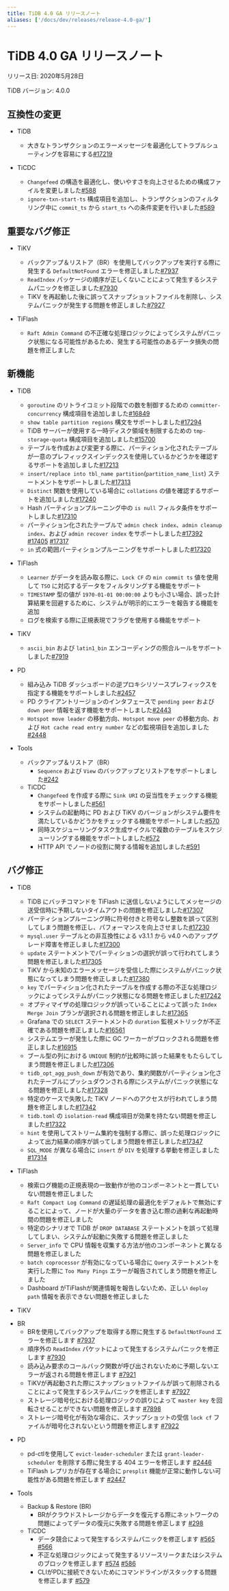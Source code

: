 ```yaml
---
title: TiDB 4.0 GA リリースノート
aliases: ['/docs/dev/releases/release-4.0-ga/']
---
```


# TiDB 4.0 GA リリースノート

リリース日: 2020年5月28日

TiDB バージョン: 4.0.0

## 互換性の変更

* TiDB
    - 大きなトランザクションのエラーメッセージを最適化してトラブルシューティングを容易にする[#17219](https://github.com/pingcap/tidb/pull/17219)

* TiCDC
    - `Changefeed` の構造を最適化し、使いやすさを向上させるための構成ファイルを変更しました[#588](https://github.com/pingcap/tiflow/pull/588)
    - `ignore-txn-start-ts` 構成項目を追加し、トランザクションのフィルタリング中に `commit_ts` から `start_ts` への条件変更を行いました[#589](https://github.com/pingcap/tiflow/pull/589)

## 重要なバグ修正

* TiKV
    - バックアップ＆リストア（BR）を使用してバックアップを実行する際に発生する `DefaultNotFound` エラーを修正しました[#7937](https://github.com/tikv/tikv/pull/7937)
    - `ReadIndex` パッケージの順序が正しくないことによって発生するシステムパニックを修正しました[#7930](https://github.com/tikv/tikv/pull/7930)
    - TiKV を再起動した後に誤ってスナップショットファイルを削除し、システムパニックが発生する問題を修正しました[#7927](https://github.com/tikv/tikv/pull/7927)

* TiFlash
    - `Raft Admin Command` の不正確な処理ロジックによってシステムがパニック状態になる可能性があるため、発生する可能性のあるデータ損失の問題を修正しました 

## 新機能

* TiDB
    - `goroutine` のリトライコミット段階での数を制御するための `committer-concurrency` 構成項目を追加しました[#16849](https://github.com/pingcap/tidb/pull/16849)
    - `show table partition regions` 構文をサポートしました[#17294](https://github.com/pingcap/tidb/pull/17294)
    - TiDB サーバーが使用する一時ディスク領域を制限するための `tmp-storage-quota` 構成項目を追加しました[#15700](https://github.com/pingcap/tidb/pull/15700)
    - テーブルを作成および変更する際に、パーティション化されたテーブルが一意のプレフィックスインデックスを使用しているかどうかを確認するサポートを追加しました[#17213](https://github.com/pingcap/tidb/pull/17213)
    - `insert/replace into tbl_name partition`(`partition_name_list`) ステートメントをサポートしました[#17313](https://github.com/pingcap/tidb/pull/17313)
    - `Distinct` 関数を使用している場合に `collations` の値を確認するサポートを追加しました[#17240](https://github.com/pingcap/tidb/pull/17240)
    - Hash パーティションプルーニング中の `is null` フィルタ条件をサポートしました[#17310](https://github.com/pingcap/tidb/pull/17310)
    - パーティション化されたテーブルで `admin check index`、`admin cleanup index`、および `admin recover index` をサポートしました[#17392](https://github.com/pingcap/tidb/pull/17392) [#17405](https://github.com/pingcap/tidb/pull/17405) [#17317](https://github.com/pingcap/tidb/pull/17317)
    - `in` 式の範囲パーティションプルーニングをサポートしました[#17320](https://github.com/pingcap/tidb/pull/17320)

* TiFlash
    - `Learner` がデータを読み取る際に、`Lock CF` の `min commit ts` 値を使用して `TSO` に対応するデータをフィルタリングする機能をサポート
    - `TIMESTAMP` 型の値が `1970-01-01 00:00:00` よりも小さい場合、誤った計算結果を回避するために、システムが明示的にエラーを報告する機能を追加
    - ログを検索する際に正規表現でフラグを使用する機能をサポート

* TiKV
    - `ascii_bin` および `latin1_bin` エンコーディングの照合ルールをサポートしました[#7919](https://github.com/tikv/tikv/pull/7919)

* PD
    - 組み込み TiDB ダッシュボードの逆プロキシリソースプレフィックスを指定する機能をサポートしました[#2457](https://github.com/pingcap/pd/pull/2457)
    - PD クライアントリージョンのインタフェースで `pending peer` および `down peer` 情報を返す機能をサポートしました[#2443](https://github.com/pingcap/pd/pull/2443)
    - `Hotspot move leader` の移動方向、`Hotspot move peer` の移動方向、および `Hot cache read entry number` などの監視項目を追加しました[#2448](https://github.com/pingcap/pd/pull/2448)

* Tools
    + バックアップ＆リストア（BR）
        - `Sequence` および `View` のバックアップとリストアをサポートしました[#242](https://github.com/pingcap/br/pull/242)
    + TiCDC
        - `Changefeed` を作成する際に `Sink URI` の妥当性をチェックする機能をサポートしました[#561](https://github.com/pingcap/tiflow/pull/561)
        - システムの起動時に PD および TiKV のバージョンがシステム要件を満たしているかどうかをチェックする機能をサポートしました[#570](https://github.com/pingcap/tiflow/pull/570)
        - 同時スケジューリングタスク生成サイクルで複数のテーブルをスケジューリングする機能をサポートしました[#572](https://github.com/pingcap/tiflow/pull/572)
        - HTTP API でノードの役割に関する情報を追加しました[#591](https://github.com/pingcap/tiflow/pull/591)

## バグ修正

* TiDB
    - TiDB にバッチコマンドを TiFlash に送信しないようにしてメッセージの送受信時に予期しないタイムアウトの問題を修正しました[#17307](https://github.com/pingcap/tidb/pull/17307)
    - パーティションプルーニング時に符号付きと符号なし整数を誤って区別してしまう問題を修正し、パフォーマンスを向上させました[#17230](https://github.com/pingcap/tidb/pull/17230)
    - `mysql.user` テーブルとの非互換性による v3.1.1 から v4.0 へのアップグレード障害を修正しました[#17300](https://github.com/pingcap/tidb/pull/17300)
    - `update` ステートメントでパーティションの選択が誤って行われてしまう問題を修正しました[#17305](https://github.com/pingcap/tidb/pull/17305)
    - TiKV から未知のエラーメッセージを受信した際にシステムがパニック状態になってしまう問題を修正しました[#17380](https://github.com/pingcap/tidb/pull/17380)
    - `key` でパーティション化されたテーブルを作成する際の不正な処理ロジックによってシステムがパニック状態になる問題を修正しました[#17242](https://github.com/pingcap/tidb/pull/17242)
    - オプティマイザの処理ロジックが誤っていることによって誤った `Index Merge Join` プランが選択される問題を修正しました[#17365](https://github.com/pingcap/tidb/pull/17365)
    - Grafana での `SELECT` ステートメントの `duration` 監視メトリックが不正確である問題を修正しました[#16561](https://github.com/pingcap/tidb/pull/16561)
    - システムエラーが発生した際に GC ワーカーがブロックされる問題を修正しました[#16915](https://github.com/pingcap/tidb/pull/16915)
    - ブール型の列における `UNIQUE` 制約が比較時に誤った結果をもたらしてしまう問題を修正しました[#17306](https://github.com/pingcap/tidb/pull/17306)
    - `tidb_opt_agg_push_down` が有効であり、集約関数がパーティション化されたテーブルにプッシュダウンされる際にシステムがパニック状態になる問題を修正しました[#17328](https://github.com/pingcap/tidb/pull/17328)
    - 特定のケースで失敗した TiKV ノードへのアクセスが行われてしまう問題を修正しました[#17342](https://github.com/pingcap/tidb/pull/17342)
    - `tidb.toml` の `isolation-read` 構成項目が効果を持たない問題を修正しました[#17322](https://github.com/pingcap/tidb/pull/17322)
    - `hint` を使用してストリーム集約を強制する際に、誤った処理ロジックによって出力結果の順序が誤ってしまう問題を修正しました[#17347](https://github.com/pingcap/tidb/pull/17347)
    - `SQL_MODE` が異なる場合に `insert` が `DIV` を処理する挙動を修正しました[#17314](https://github.com/pingcap/tidb/pull/17314)

* TiFlash
    - 検索ログ機能の正規表現の一致動作が他のコンポーネントと一貫していない問題を修正しました
    - `Raft Compact Log Command` の遅延処理の最適化をデフォルトで無効にすることによって、ノードが大量のデータを書き込む際の過剰な再起動時間の問題を修正しました
    - 特定のシナリオで TiDB が `DROP DATABASE` ステートメントを誤って処理してしまい、システムが起動に失敗する問題を修正しました
    - `Server_info` で CPU 情報を収集する方法が他のコンポーネントと異なる問題を修正しました
    - `batch coprocessor` が有効になっている場合に `Query` ステートメントを実行した際に `Too Many Pings` エラーが報告されてしまう問題を修正しました
    - Dashboard がTiFlashが関連情報を報告しないため、正しい `deploy path` 情報を表示できない問題を修正しました

* TiKV
- BR 
    - BRを使用してバックアップを取得する際に発生する `DefaultNotFound` エラーを修正します [#7937](https://github.com/tikv/tikv/pull/7937)
    - 順序外の `ReadIndex` パケットによって発生するシステムパニックを修正します [#7930](https://github.com/tikv/tikv/pull/7930)
    - 読み込み要求のコールバック関数が呼び出されないために予期しないエラーが返される問題を修正します [#7921](https://github.com/tikv/tikv/pull/7921)
    - TiKVが再起動された際にスナップショットファイルが誤って削除されることによって発生するシステムパニックを修正します [#7927](https://github.com/tikv/tikv/pull/7927)
    - ストレージ暗号化における処理ロジックの誤りによって `master key` を回転させることができない問題を修正します [#7898](https://github.com/tikv/tikv/pull/7898)
    - ストレージ暗号化が有効な場合に、スナップショットの受信 `lock cf` ファイルが暗号化されないという問題を修正します [#7922](https://github.com/tikv/tikv/pull/7922)

* PD

    - pd-ctlを使用して `evict-leader-scheduler` または `grant-leader-scheduler` を削除する際に発生する 404 エラーを修正します [#2446](https://github.com/pingcap/pd/pull/2446)
    - TiFlash レプリカが存在する場合に `presplit` 機能が正常に動作しない可能性がある問題を修正します [#2447](https://github.com/pingcap/pd/pull/2447)

* Tools

    + Backup & Restore (BR)
        - BRがクラウドストレージからデータを復元する際にネットワークの問題によってデータの復元に失敗する問題を修正します [#298](https://github.com/pingcap/br/pull/298)
    + TiCDC
        - データ競合によって発生するシステムパニックを修正します [#565](https://github.com/pingcap/tiflow/pull/565) [#566](https://github.com/pingcap/tiflow/pull/566)
        - 不正な処理ロジックによって発生するリソースリークまたはシステムのブロックを修正します [#574](https://github.com/pingcap/tiflow/pull/574) [#586](https://github.com/pingcap/tiflow/pull/586)
        - CLIがPDに接続できないためにコマンドラインがスタックする問題を修正します [#579](https://github.com/pingcap/tiflow/pull/579)